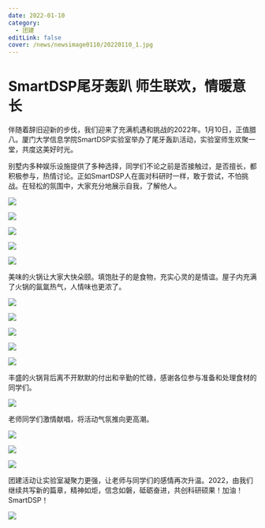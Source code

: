 ```yaml
---
date: 2022-01-10
category:
  - 团建
editLink: false
cover: /news/newsimage0110/20220110_1.jpg
---
```



# SmartDSP尾牙轰趴 师生联欢，情暖意长

伴随着辞旧迎新的步伐，我们迎来了充满机遇和挑战的2022年。1月10日，正值腊八。厦门大学信息学院SmartDSP实验室举办了尾牙轰趴活动，实验室师生欢聚一堂，共度这美好时光。


<!-- more -->


别墅内多种娱乐设施提供了多种选择，同学们不论之前是否接触过，是否擅长，都积极参与，热情讨论。正如SmartDSP人在面对科研时一样，敢于尝试，不怕挑战。在轻松的氛围中，大家充分地展示自我，了解他人。



![](/news/newsimage0110/20220110_1.jpg)



![](/news/newsimage0110/20220110_2.jpg)



![](/news/newsimage0110/20220110_3.jpg)



![](/news/newsimage0110/20220110_4.jpg)



![](/news/newsimage0110/20220110_5.jpg)



美味的火锅让大家大快朵颐。填饱肚子的是食物，充实心灵的是情谊。屋子内充满了火锅的氤氲热气，人情味也更浓了。



![](/news/newsimage0110/20220110_6.jpg)



![](/news/newsimage0110/20220110_7.jpg)



![](/news/newsimage0110/20220110_8.jpg)



![](/news/newsimage0110/20220110_9.jpg)



![](/news/newsimage0110/20220110_10.jpg)



丰盛的火锅背后离不开默默的付出和辛勤的忙碌，感谢各位参与准备和处理食材的同学们。



![](/news/newsimage0110/20220110_11.jpg)



老师同学们激情献唱，将活动气氛推向更高潮。



![](/news/newsimage0110/20220110_12.jpg)



![](/news/newsimage0110/20220110_13.jpg)



![](/news/newsimage0110/20220110_14.jpg)



团建活动让实验室凝聚力更强，让老师与同学们的感情再次升温。2022，由我们继续共写新的篇章，精神如炬，信念如磐，砥砺奋进，共创科研硕果！加油！SmartDSP！



![](/news/newsimage0110/20220110_15.jpg)

